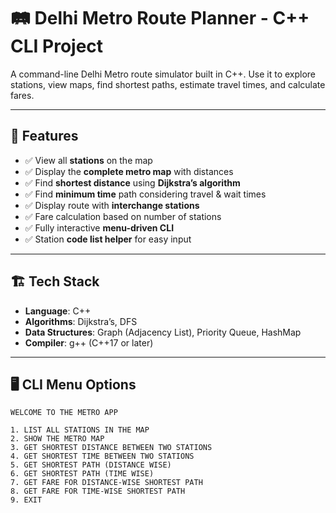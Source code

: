 # 🛤️ **Delhi Metro Route Planner - C++ CLI Project**

A command-line Delhi Metro route simulator built in C++. Use it to explore stations, view maps, find shortest paths, estimate travel times, and calculate fares.

---

## 📌 **Features**

- ✅ View all **stations** on the map  
- ✅ Display the **complete metro map** with distances  
- ✅ Find **shortest distance** using **Dijkstra’s algorithm**  
- ✅ Find **minimum time** path considering travel & wait times  
- ✅ Display route with **interchange stations**  
- ✅ Fare calculation based on number of stations  
- ✅ Fully interactive **menu-driven CLI**  
- ✅ Station **code list helper** for easy input  

---

## 🏗️ **Tech Stack**

- **Language**: C++  
- **Algorithms**: Dijkstra’s, DFS  
- **Data Structures**: Graph (Adjacency List), Priority Queue, HashMap  
- **Compiler**: g++ (C++17 or later)  

---

## 🖥️ **CLI Menu Options**

```text
WELCOME TO THE METRO APP

1. LIST ALL STATIONS IN THE MAP  
2. SHOW THE METRO MAP  
3. GET SHORTEST DISTANCE BETWEEN TWO STATIONS  
4. GET SHORTEST TIME BETWEEN TWO STATIONS  
5. GET SHORTEST PATH (DISTANCE WISE)  
6. GET SHORTEST PATH (TIME WISE)  
7. GET FARE FOR DISTANCE-WISE SHORTEST PATH  
8. GET FARE FOR TIME-WISE SHORTEST PATH  
9. EXIT  
